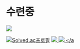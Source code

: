 # 수련중


<img src="http://mazassumnida.wtf/api/v2/generate_badge?boj=minseok0917" />

[![Solved.ac프로필](http://mazassumnida.wtf/api/v2/generate_badge?boj=minseok0917)](https://solved.ac/minseok0917)
<a align="left" href="https://github.com/Minseok0917">
  <img src="https://github-readme-stats.vercel.app/api?username=Minseok0917&theme=prussian" />
</a> 
<a align="left" href="https://github.com/Minseok0917">
  <img src="https://github-readme-stats.vercel.app/api/top-langs/?username=Minseok0917&layout=compact&theme=prussian" />
</a
